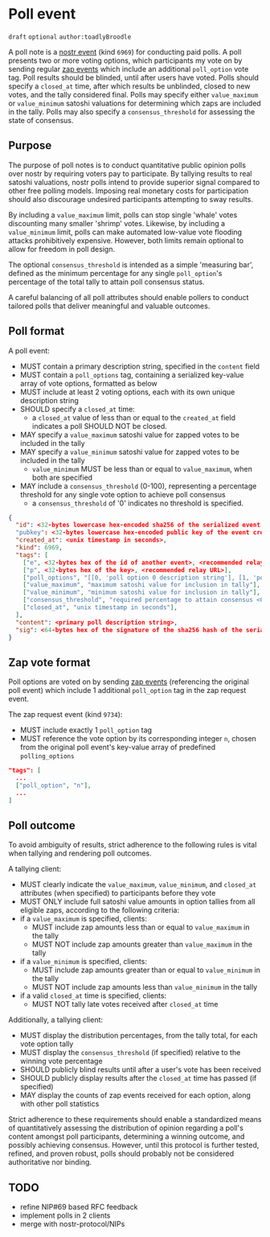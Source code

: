 # Poll event

`draft` `optional` `author:toadlyBroodle`

A poll note is a [nostr event](01.md) (kind `6969`) for conducting paid polls. A poll presents two or more voting options, which participants my vote on by sending regular [zap events](57.md) which include an additional `poll_option` vote tag. Poll results should be blinded, until after users have voted. Polls should specify a `closed_at` time, after which results be unblinded, closed to new votes, and the tally considered final. Polls may specify either `value_maximum` or `value_minimum` satoshi valuations for determining which zaps are included in the tally. Polls may also specify a `consensus_threshold` for assessing the state of consensus.

## Purpose

The purpose of poll notes is to conduct quantitative public opinion polls over nostr by requiring voters pay to participate. By tallying results to real satoshi valuations, nostr polls intend to provide superior signal compared to other free polling models. Imposing real monetary costs for participation should also discourage undesired participants attempting to sway results.

By including a `value_maximum` limit, polls can stop single 'whale' votes discounting many smaller 'shrimp' votes. Likewise, by including a `value_minimum` limit, polls can make automated low-value vote flooding attacks prohibitively expensive. However, both limits remain optional to allow for freedom in poll design.

The optional `consensus_threshold` is intended as a simple 'measuring bar', defined as the minimum percentage for any single `poll_option`'s percentage of the total tally to attain poll consensus status.

A careful balancing of all poll attributes should enable pollers to conduct tailored polls that deliver meaningful and valuable outcomes.

## Poll format

A poll event:
* MUST contain a primary description string, specified in the `content` field
* MUST contain a `poll_options` tag, containing a serialized key-value array of vote options, formatted as below
* MUST include at least 2 voting options, each with its own unique description string
* SHOULD specify a `closed_at` time:
  * a `closed_at` value of less than or equal to the `created_at` field indicates a poll SHOULD NOT be closed.
* MAY specify a `value_maximum` satoshi value for zapped votes to be included in the tally
* MAY specify a `value_minimum` satoshi value for zapped votes to be included in the tally
  * `value_minimum` MUST be less than or equal to `value_maximum`, when both are specified
* MAY include a `consensus_threshold` (0-100), representing a percentage threshold for any single vote option to achieve poll consensus
  * a `consensus_threshold` of '0' indicates no threshold is specified.

```json
{
  "id": <32-bytes lowercase hex-encoded sha256 of the serialized event data>
  "pubkey": <32-bytes lowercase hex-encoded public key of the event creator>,
  "created_at": <unix timestamp in seconds>,
  "kind": 6969,
  "tags": [
    ["e", <32-bytes hex of the id of another event>, <recommended relay URL>],
    ["p", <32-bytes hex of the key>, <recommended relay URL>],
    ["poll_options", "[[0, 'poll option 0 description string'], [1, 'poll option 1 description string'], [<n>, 'poll option <n> description string']]"],
    ["value_maximum", "maximum satoshi value for inclusion in tally"],
    ["value_minimum", "minimum satoshi value for inclusion in tally"],
    ["consensus_threshold", "required percentage to attain consensus <0..100>"],
    ["closed_at", "unix timestamp in seconds"],
  ],
  "content": <primary poll description string>,
  "sig": <64-bytes hex of the signature of the sha256 hash of the serialized event data, which is the same as the "id" field>
}
```

## Zap vote format

Poll options are voted on by sending [zap events](57.md) (referencing the original poll event) which include 1 additional `poll_option` tag in the zap request event. 

The zap request event (kind `9734`): 
* MUST include exactly 1 `poll_option` tag
* MUST reference the vote option by its corresponding integer `n`, chosen from the original poll event's key-value array of predefined `polling_options`

```json
"tags": [
  ...
  ["poll_option", "n"],
  ...
]
```

## Poll outcome

To avoid ambiguity of results, strict adherence to the following rules is vital when tallying and rendering poll outcomes.

A tallying client:
* MUST clearly indicate the `value_maximum`, `value_minimum`, and `closed_at` attributes (when specified) to participants before they vote
* MUST ONLY include full satoshi value amounts in option tallies from all eligible zaps, according to the following criteria: 
* if a `value_maximum` is specified, clients:
  * MUST include zap amounts less than or equal to `value_maximum` in the tally
  * MUST NOT include zap amounts greater than `value_maximum` in the tally
* if a `value_minimum` is specified, clients:
  * MUST include zap amounts greater than or equal to `value_minimum` in the tally
  * MUST NOT include zap amounts less than `value_minimum` in the tally
* if a valid `closed_at` time is specified, clients:
  * MUST NOT tally late votes received after `closed_at` time

Additionally, a tallying client:
* MUST display the distribution percentages, from the tally total, for each vote option tally
* MUST display the `consensus_threshold` (if specified) relative to the winning vote percentage
* SHOULD publicly blind results until after a user's vote has been received
* SHOULD publicly display results after the `closed_at` time has passed (if specified)
* MAY display the counts of zap events received for each option, along with other poll statistics

Strict adherence to these requirements should enable a standardized means of quantitatively assessing the distribution of opinion regarding a poll's content amongst poll participants, determining a winning outcome, and possibly achieving consensus. However, until this protocol is further tested, refined, and proven robust, polls should probably not be considered authoritative nor binding.

## TODO

* refine NIP#69 based RFC feedback
* implement polls in 2 clients
* merge with nostr-protocol/NIPs
